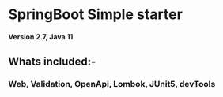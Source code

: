 # SpringBoot Simple starter
#### Version 2.7, Java 11
## Whats included:- 
### Web, Validation, OpenApi, Lombok, JUnit5, devTools

